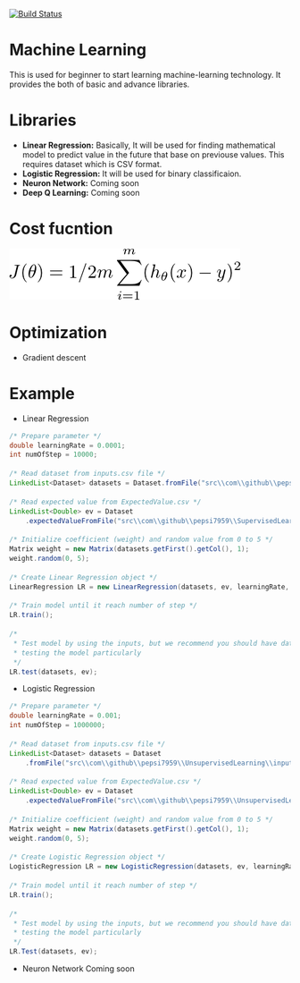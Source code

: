 [![Build Status](https://travis-ci.org/pepsi7959/MachineLearning.svg?branch=master)](https://travis-ci.org/pepsi7959/MachineLearning)

# Machine Learning
  This is used for beginner to start learning machine-learning technology. It provides the both of basic and advance libraries.

# Libraries
  - __Linear Regression:__ 
    Basically, It will be used for finding mathematical model to predict value in the future that base on previouse values. This requires dataset which is CSV format.
  - __Logistic Regression:__
    It will be used for binary classificaion. 
  - __Neuron Network:__
    Coming soon
  - __Deep Q Learning:__
    Coming soon
# Cost fucntion
  ![](/docs/linear-regression/cost.png)
# Optimization
  - Gradient descent
# Example
  - Linear Regression
  ```java
  /* Prepare parameter */
  double learningRate = 0.0001;
  int numOfStep = 10000;

  /* Read dataset from inputs.csv file */
  LinkedList<Dataset> datasets = Dataset.fromFile("src\\com\\github\\pepsi7959\\SupervisedLearning\\inputs.csv");

  /* Read expected value from ExpectedValue.csv */
  LinkedList<Double> ev = Dataset
      .expectedValueFromFile("src\\com\\github\\pepsi7959\\SupervisedLearning\\ExpectedValue.csv");

  /* Initialize coefficient (weight) and random value from 0 to 5 */
  Matrix weight = new Matrix(datasets.getFirst().getCol(), 1);
  weight.random(0, 5);

  /* Create Linear Regression object */
  LinearRegression LR = new LinearRegression(datasets, ev, learningRate, numOfStep, weight);

  /* Train model until it reach number of step */
  LR.train();

  /*
   * Test model by using the inputs, but we recommend you should have dataset for
   * testing the model particularly
   */
  LR.test(datasets, ev);
  ```
  - Logistic Regression
  ```java
  /* Prepare parameter */
  double learningRate = 0.001;
  int numOfStep = 1000000;

  /* Read dataset from inputs.csv file */
  LinkedList<Dataset> datasets = Dataset
      .fromFile("src\\com\\github\\pepsi7959\\UnsupervisedLearning\\inputs.csv");

  /* Read expected value from ExpectedValue.csv */
  LinkedList<Double> ev = Dataset
      .expectedValueFromFile("src\\com\\github\\pepsi7959\\UnsupervisedLearning\\ExpectedValue.csv");

  /* Initialize coefficient (weight) and random value from 0 to 5 */
  Matrix weight = new Matrix(datasets.getFirst().getCol(), 1);
  weight.random(0, 5);

  /* Create Logistic Regression object */
  LogisticRegression LR = new LogisticRegression(datasets, ev, learningRate, numOfStep, weight);

  /* Train model until it reach number of step */
  LR.train();

  /*
   * Test model by using the inputs, but we recommend you should have dataset for
   * testing the model particularly
   */
  LR.Test(datasets, ev);
  ```

  - Neuron Network
    Coming soon
